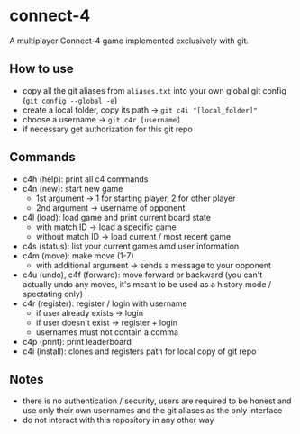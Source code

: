 # connect-4

A multiplayer Connect-4 game implemented exclusively with git.

## How to use
* copy all the git aliases from ``aliases.txt`` into your own global git config (``git config --global -e``)
* create a local folder, copy its path -> ``git c4i "[local_folder]"``
* choose a username -> ``git c4r [username]``
* if necessary get authorization for this git repo

## Commands
* c4h (help): print all c4 commands
* c4n (new): start new game
  * 1st argument -> 1 for starting player, 2 for other player
  * 2nd argument -> username of opponent
* c4l (load): load game and print current board state
  * with match ID -> load a specific game
  * without match ID -> load current / most recent game
* c4s (status): list your current games amd user information
* c4m (move): make move (1-7)
  * with additional argument -> sends a message to your opponent
* c4u (undo), c4f (forward): move forward or backward (you can't actually undo any moves, it's meant to be used as a history mode / spectating only)
* c4r (register): register / login with username
  * if user already exists -> login
  * if user doesn't exist -> register + login
  * usernames must not contain a comma
* c4p (print): print leaderboard
* c4i (install): clones and registers path for local copy of git repo

## Notes
* there is no authentication / security, users are required to be honest and use only their own usernames and the git aliases as the only interface
* do not interact with this repository in any other way
